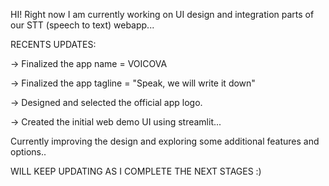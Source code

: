 HI!
Right now I am currently working on UI design and integration parts of our STT (speech to text) webapp...

RECENTS UPDATES:

-> Finalized the app name = VOICOVA

-> Finalized the app tagline = "Speak, we will write it down"

-> Designed and selected the official  app logo.

-> Created the initial web demo UI using streamlit...


Currently improving the design and exploring some additional features and options..


WILL KEEP UPDATING AS I COMPLETE THE NEXT STAGES :)
